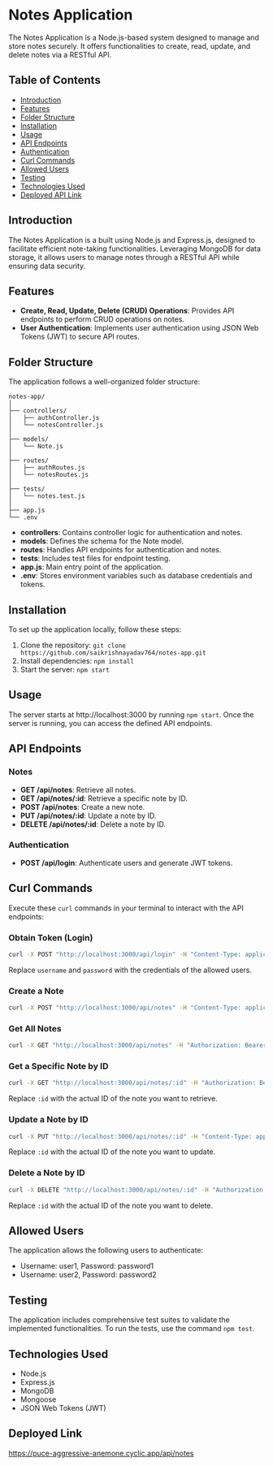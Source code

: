 # Notes Application

The Notes Application is a Node.js-based system designed to manage and store notes securely. It offers functionalities to create, read, update, and delete notes via a RESTful API.

## Table of Contents

- [Introduction](#introduction)
- [Features](#features)
- [Folder Structure](#folder-structure)
- [Installation](#installation)
- [Usage](#usage)
- [API Endpoints](#api-endpoints)
- [Authentication](#authentication)
- [Curl Commands](#curl-commands)
- [Allowed Users](#allowed-users)
- [Testing](#testing)
- [Technologies Used](#technologies-used)
- [Deployed API Link](#Deployed-Link)

## Introduction

The Notes Application is a built using Node.js and Express.js, designed to facilitate efficient note-taking functionalities. Leveraging MongoDB for data storage, it allows users to manage notes through a RESTful API while ensuring data security.

## Features

- **Create, Read, Update, Delete (CRUD) Operations**: Provides API endpoints to perform CRUD operations on notes.
- **User Authentication**: Implements user authentication using JSON Web Tokens (JWT) to secure API routes.

## Folder Structure

The application follows a well-organized folder structure:

```
notes-app/
│
├── controllers/
│   ├── authController.js
│   └── notesController.js
│
├── models/
│   └── Note.js
│
├── routes/
│   ├── authRoutes.js
│   └── notesRoutes.js
│
├── tests/
│   └── notes.test.js
│
├── app.js
└── .env
```

- **controllers**: Contains controller logic for authentication and notes.
- **models**: Defines the schema for the Note model.
- **routes**: Handles API endpoints for authentication and notes.
- **tests**: Includes test files for endpoint testing.
- **app.js**: Main entry point of the application.
- **.env**: Stores environment variables such as database credentials and tokens.

## Installation

To set up the application locally, follow these steps:

1. Clone the repository: `git clone https://github.com/saikrishnayadav764/notes-app.git`
2. Install dependencies: `npm install`
3. Start the server: `npm start`

## Usage

The server starts at http://localhost:3000 by running `npm start`. Once the server is running, you can access the defined API endpoints.

## API Endpoints

### Notes

- **GET /api/notes**: Retrieve all notes.
- **GET /api/notes/:id**: Retrieve a specific note by ID.
- **POST /api/notes**: Create a new note.
- **PUT /api/notes/:id**: Update a note by ID.
- **DELETE /api/notes/:id**: Delete a note by ID.

### Authentication

- **POST /api/login**: Authenticate users and generate JWT tokens.

## Curl Commands

Execute these `curl` commands in your terminal to interact with the API endpoints:

### Obtain Token (Login)

```bash
curl -X POST "http://localhost:3000/api/login" -H "Content-Type: application/json" -d "{\"username\": \"user1\", \"password\": \"password1\"}"
```

Replace `username` and `password` with the credentials of the allowed users.

### Create a Note

```bash
curl -X POST "http://localhost:3000/api/notes" -H "Content-Type: application/json" -H "Authorization: Bearer <Token>" -d '{"title": "New Note", "content": "This is a new note."}'
```

### Get All Notes

```bash
curl -X GET "http://localhost:3000/api/notes" -H "Authorization: Bearer <Token>"
```

### Get a Specific Note by ID

```bash
curl -X GET "http://localhost:3000/api/notes/:id" -H "Authorization: Bearer <Token>"
```

Replace `:id` with the actual ID of the note you want to retrieve.

### Update a Note by ID

```bash
curl -X PUT "http://localhost:3000/api/notes/:id" -H "Content-Type: application/json" -H "Authorization: Bearer <Token>" -d '{"title": "Updated Note", "content": "This note has been updated."}'
```

Replace `:id` with the actual ID of the note you want to update.

### Delete a Note by ID

```bash
curl -X DELETE "http://localhost:3000/api/notes/:id" -H "Authorization: Bearer <Token>"
```

Replace `:id` with the actual ID of the note you want to delete.

## Allowed Users

The application allows the following users to authenticate:

- Username: user1, Password: password1
- Username: user2, Password: password2

## Testing

The application includes comprehensive test suites to validate the implemented functionalities. To run the tests, use the command `npm test`.

## Technologies Used

- Node.js
- Express.js
- MongoDB
- Mongoose
- JSON Web Tokens (JWT)

## Deployed Link

https://puce-aggressive-anemone.cyclic.app/api/notes

